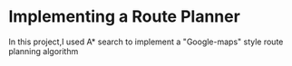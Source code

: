 # Implementing a Route Planner
In this project,I used A\* search to implement a "Google-maps" style route planning algorithm
